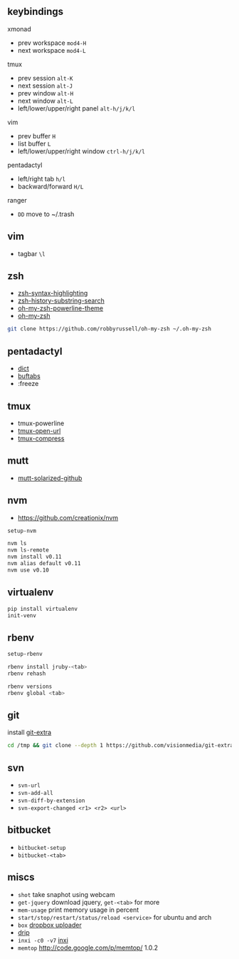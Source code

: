 ## keybindings

xmonad

* prev workspace `mod4-H`
* next workspace `mod4-L`

tmux

* prev session `alt-K`
* next session `alt-J`
* prev window `alt-H`
* next window `alt-L`
* left/lower/upper/right panel `alt-h/j/k/l`

vim

* prev buffer `H`
* list buffer `L`
* left/lower/upper/right window `ctrl-h/j/k/l`

pentadactyl

* left/right tab `h/l`
* backward/forward `H/L`

ranger

* `DD` move to ~/.trash

## vim

* tagbar `\l`

## zsh

* [zsh-syntax-highlighting](https://github.com/zsh-users/zsh-syntax-highlighting)
* [zsh-history-substring-search](https://github.com/zsh-users/zsh-history-substring-search)
* [oh-my-zsh-powerline-theme](https://github.com/jeremyFreeAgent/oh-my-zsh-powerline-theme)
* [oh-my-zsh](https://github.com/robbyrussell/oh-my-zsh)

```sh
git clone https://github.com/robbyrussell/oh-my-zsh ~/.oh-my-zsh
```

## pentadactyl

* [dict](https://github.com/grassofhust/dict.js)
* [buftabs](https://github.com/grassofhust/buftabs)
* :freeze

## tmux

* tmux-powerline
* [tmux-open-url](http://chneukirchen.org/dotfiles/bin/tmux-open-url)
* [tmux-compress](https://github.com/chneukirchen/tools/)

## mutt

* [mutt-solarized-github](https://github.com/altercation/mutt-colors-solarized)

## nvm

* https://github.com/creationix/nvm

```sh
setup-nvm
```

```sh
nvm ls
nvm ls-remote
nvm install v0.11
nvm alias default v0.11
nvm use v0.10
```

## virtualenv

```sh
pip install virtualenv
init-venv
```

## rbenv

```sh
setup-rbenv
```

```sh
rbenv install jruby-<tab>
rbenv rehash

rbenv versions
rbenv global <tab>
```

## git

install [git-extra](https://github.com/visionmedia/git-extras)

```sh
cd /tmp && git clone --depth 1 https://github.com/visionmedia/git-extras.git && cd git-extras && sudo make install
```

## svn

* `svn-url`
* `svn-add-all`
* `svn-diff-by-extension`
* `svn-export-changed <r1> <r2> <url>`

## bitbucket

* `bitbucket-setup`
* `bitbucket-<tab>`

## miscs

* `shot` take snaphot using webcam
* `get-jquery` download jquery, `get-<tab>` for more
* `mem-usage` print memory usage in percent
* `start/stop/restart/status/reload <service>` for ubuntu and arch
* `box` [dropbox uploader](https://github.com/andreafabrizi/Dropbox-Uploader)
* [drip](https://github.com/flatland/drip)
* `inxi -c0 -v7` [inxi](https://inxi.googlecode.com/svn/trunk/inxi)
* `memtop` http://code.google.com/p/memtop/ 1.0.2 
